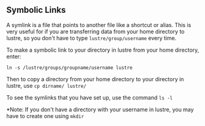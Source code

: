 ## Symbolic Links

A symlink is a file that points to another file like a shortcut or alias. This is very useful for if you are transferring data from your home directory to lustre, so you don't have to type `lustre/group/username` every time.

To make a symbolic link to your directory in lustre from your home directory, enter:

`ln -s /lustre/groups/groupname/username lustre` 

Then to copy a directory from your home directory to your directory in lustre, use `cp dirname/ lustre/`

To see the symlinks that you have set up, use the command `ls -l`

*Note: If you don't have a directory with your username in lustre, you may have to create one using `mkdir`
